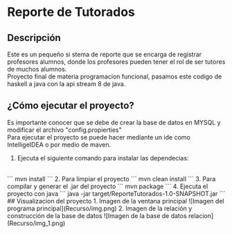 # Reporte de Tutorados 

## Descripción
Este es un pequeño si   stema de reporte que se encarga de
registrar profesores alumnos, donde los profesores pueden tener el 
rol de ser tutores de muchos alumnos.
<br>
Proyecto final de materia programacion funcional, pasamos este codigo de haskell a java con la api stream 8 de java.
<br>
## ¿Cómo ejecutar el proyecto?
Es importante conocer que se debe de crear la base de datos en MYSQL y modificar el archivo "config.propierties"
<br>
Para ejecutar el proyecto se puede hacer mediante un ide como IntelligeIDEA o por medio de maven.
<br>
1. Ejecuta el siguiente comando para instalar las dependecias:
<br>
```
mvn install
```
2. Para limpiar el proyecto
```
mvn clean install
```
3. Para compilar y generar el .jar del proyecto
```
mvn package
```
4. Ejecuta el proyecto con java
```
java -jar target/ReporteTutorados-1.0-SNAPSHOT.jar
```
## Visualizacion del proyecto
1. Imagen de la ventana principal
![Imagen del programa principal](Recurso/img.png)
2. Imagen de la relación y construcción de la base de datos 
![Imagen de la base de datos relacion](Recurso/img_1.png)